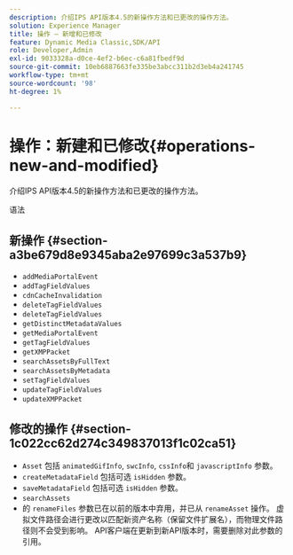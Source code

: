 ```yaml
---
description: 介绍IPS API版本4.5的新操作方法和已更改的操作方法。
solution: Experience Manager
title: 操作 — 新增和已修改
feature: Dynamic Media Classic,SDK/API
role: Developer,Admin
exl-id: 9033328a-d0ce-4ef2-b6ec-c6a81fbedf9d
source-git-commit: 10eb6887663fe335be3abcc311b2d3eb4a241745
workflow-type: tm+mt
source-wordcount: '98'
ht-degree: 1%

---
```


# 操作：新建和已修改{#operations-new-and-modified}

介绍IPS API版本4.5的新操作方法和已更改的操作方法。

语法

## 新操作 {#section-a3be679d8e9345aba2e97699c3a537b9}

* `addMediaPortalEvent`
* `addTagFieldValues`
* `cdnCacheInvalidation`
* `deleteTagFieldValues`
* `deleteTagFieldValues`
* `getDistinctMetadataValues`
* `getMediaPortalEvent`
* `getTagFieldValues`
* `getXMPPacket`
* `searchAssetsByFullText`
* `searchAssetsByMetadata`
* `setTagFieldValues`
* `updateTagFieldValues`
* `updateXMPPacket`

## 修改的操作 {#section-1c022cc62d274c349837013f1c02ca51}

* `Asset` 包括 `animatedGifInfo`, `swcInfo`, `cssInfo`和 `javascriptInfo` 参数。
* `createMetadataField` 包括可选 `isHidden` 参数。
* `saveMetadataField` 包括可选 `isHidden` 参数。
* `searchAssets`
* 的 `renameFiles` 参数已在以前的版本中弃用，并已从 `renameAsset` 操作。 虚拟文件路径会进行更改以匹配新资产名称（保留文件扩展名），而物理文件路径则不会受到影响。 API客户端在更新到新API版本时，需要删除对此参数的引用。
